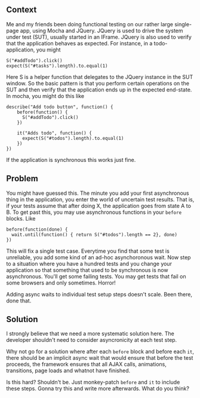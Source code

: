 ## Context

Me and my friends been doing functional testing on our rather large single-page app,
using Mocha and JQuery. JQuery is used to drive the system under test (SUT), usually started in an IFrame. JQuery is also used to verify that the application behaves as expected. For instance, in a todo-application, you might

    S("#addTodo").click()
    expect(S("#tasks").length).to.equal(1)

Here S is a helper function that delegates to the JQuery instance in the SUT window. So the basic pattern is that you perform certain operations on the SUT and then verify that the application ends up in the expected end-state. In mocha, you might do this like

    describe("Add todo button", function() {
        before(function() {
          S("#addTodo").click()      
        })
        
        it("Adds todo", function() {
          expect(S("#todos").length).to.equal(1)
        })
    })

If the application is synchronous this works just fine.

## Problem

You might have guessed this. The minute you add your first asynchronous thing in the application, you enter the world of uncertain test results. That is, if your tests assume that after doing X, the application goes from state A to B. To get past this, you may use asynchronous functions in your `before` blocks. Like

    before(function(done) {
      wait.until(function() { return S("#todos").length == 2}, done)
    })

This will fix a single test case. Everytime you find that some test is unreliable, you add some kind of an ad-hoc asynchoronous wait. Now step to a situation where you have a hundred tests and you change your application so that something that used to be synchronous is now asynchronous. You'll get some failing tests. You may get tests that fail on some browsers and only sometimes. Horror!

Adding async waits to individual test setup steps doesn't scale. Been
there, done that.

## Solution

I strongly believe that we need a more systematic solution here. The
developer shouldn't need to consider asyncronicity at each test step.

Why not go for a solution where after each `before` block and before
each `it`, there should be an implicit async wait that would ensure that
before the test proceeds, the framework ensures that all AJAX calls,
animations, transitions, page loads and whatnot have finished.

Is this hard? Shouldn't be. Just monkey-patch `before` and `it` to
include these steps. Gonna try this and write more afterwards. What do
you think?
